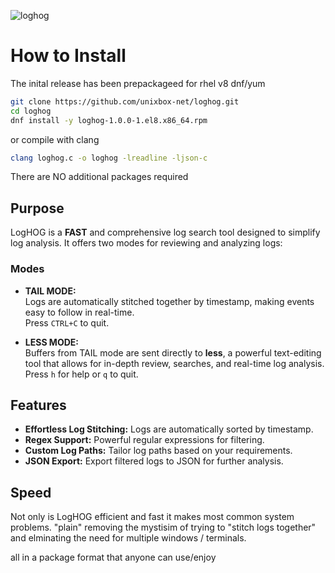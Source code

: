 ![loghog](https://github.com/unixbox-net/loghog/assets/104218206/351322c5-0962-427c-bb4c-2eb3ac3244c1)

# How to Install
The inital release has been prepackageed for rhel v8 dnf/yum

```bash
git clone https://github.com/unixbox-net/loghog.git
cd loghog
dnf install -y loghog-1.0.0-1.el8.x86_64.rpm
````

or compile with clang
```bash
clang loghog.c -o loghog -lreadline -ljson-c
```

There are NO additional packages required

## Purpose
LogHOG is a **FAST** and comprehensive log search tool designed to simplify log analysis. It offers two modes for reviewing and analyzing logs:

### Modes
- **TAIL MODE:**  
  Logs are automatically stitched together by timestamp, making events easy to follow in real-time.  
  Press `CTRL+C` to quit.

- **LESS MODE:**  
  Buffers from TAIL mode are sent directly to **less**, a powerful text-editing tool that allows for in-depth review, searches, and real-time log analysis.  
  Press `h` for help or `q` to quit.

## Features
- **Effortless Log Stitching:** Logs are automatically sorted by timestamp.
- **Regex Support:** Powerful regular expressions for filtering.
- **Custom Log Paths:** Tailor log paths based on your requirements.
- **JSON Export:** Export filtered logs to JSON for further analysis.

## Speed
Not only is LogHOG efficient and fast it makes most common system problems.  "plain" removing the mystisim of trying to "stitch logs together" and elminating the need for 
multiple windows / terminals. 

all in a package format that anyone can use/enjoy
